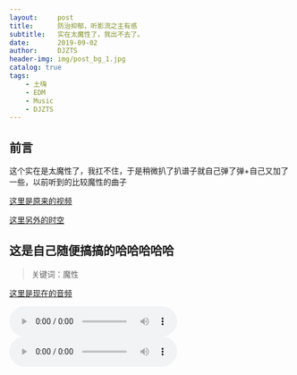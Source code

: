 ```yaml
---
layout:     post
title:      防治抑郁，听影流之主有感
subtitle:   实在太魔性了，我出不去了。
date:       2019-09-02
author:     DJZTS
header-img: img/post_bg_1.jpg
catalog: true
tags:
    - 土嗨
    - EDM
    - Music
    - DJZTS
---
```


## 前言
这个实在是太魔性了，我扛不住，于是稍微扒了扒谱子就自己弹了弹+自己又加了一些，以前听到的比较魔性的曲子

[这里是原来的视频](https://www.bilibili.com/video/av64836494)

[这里另外的时空](https://www.bilibili.com/video/av65540224)


## 这是自己随便搞搞的哈哈哈哈哈

>关键词：魔性

[这里是现在的音频](https://github.com/djzts/djzts.github.io/blob/master/music/love_river.mp3)

<audio controls preload="auto">
    <source src="https://github.com/djzts/djzts.github.io/blob/master/music/love_river.mp3?raw=true" type="audio/mp3" />
    u know it
</audio>


<audio controls preload="auto">
    <source src="https://raw.githubusercontent.com/djzts/djzts.github.io/blob/master/music/love_river.mp3" type="audio/mp3" />
    u know it
</audio>
